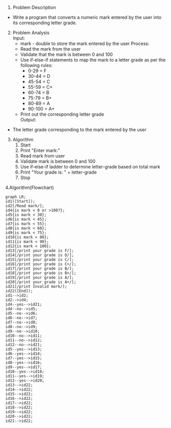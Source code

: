 1. Problem Description
- Write a program that converts a numeric mark entered by the user into its corresponding letter grade.

2. Problem Analysis  
Input:
    - mark - double to store the mark entered by the user
Process:
    - Read the mark from the user
    - Validate that the mark is between 0 and 100  
    - Use if-else-if statements to map the mark to a letter grade as per the following rules:
        - 0-29 = F
        - 30-44 = D 
        - 45-54 = C
        - 55-59 = C+
        - 60-74 = B
        - 75-79 = B+
        - 80-89 = A
        - 90-100 = A+
    - Print out the corresponding letter grade  
Output: 
- The letter grade corresponding to the mark entered by the user

3. Algorithm
    1. Start
    2. Print "Enter mark:"
    3. Read mark from user 
    4. Validate mark is between 0 and 100
    5. Use if-else-if ladder to determine letter-grade based on total mark
    6. Print "Your grade is: " + letter-grade
    7. Stop

4.Algorithm(Flowchart)
```mermaid
graph LR;
id1([Start]);
id2[/Read mark/];
id4{is mark < 0 or >100?};
id5{is mark < 30};
id6{is mark < 45};
id7{is mark < 55};
id8{is mark < 60};
id9{is mark < 75};
id10{is mark < 80};
id11{is mark < 90};
id12{is mark < 100};
id13[/print your grade is F/];
id14[/print your grade is D/];
id15[/print your grade is C/];
id16[/print your grade is C+/];
id17[/print your grade is B/];
id18[/print your grade is B+/];
id19[/print your grade is A/];
id20[/print your grade is A+/];
id21[/print Invalid mark/];
id22([End]);
id1-->id2;
id2-->id4;
id4--yes-->id21;
id4--no-->id5;
id5--no-->id6;
id6--no-->id7;
id7--no-->id8;
id8--no-->id9;
id9--no-->id10;
id10--no-->id11;
id11--no-->id12;
id12--no-->id21;
id5--yes-->id13;
id6--yes-->id14;
id7--yes-->id15;
id8--yes-->id16;
id9--yes-->id17;
id10--yes-->id18;
id11--yes-->id19;
id12--yes-->id20;
id13-->id22;
id14-->id22;
id15-->id22;
id16-->id22;
id17-->id22;
id18-->id22;
id19-->id22;
id20-->id22;
id21-->id22;
```
